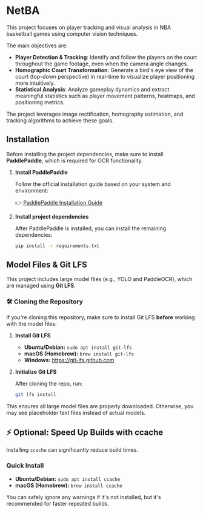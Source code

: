 # NetBA

This project focuses on player tracking and visual analysis in NBA basketball games using computer vision techniques. 

The main objectives are:

- **Player Detection & Tracking**: Identify and follow the players on the court throughout the game footage, even when the camera angle changes.
- **Homographic Court Transformation**: Generate a bird's eye view of the court (top-down perspective) in real-time to visualize player positioning more intuitively.
- **Statistical Analysis**: Analyze gameplay dynamics and extract meaningful statistics such as player movement patterns, heatmaps, and positioning metrics.

The project leverages image rectification, homography estimation, and tracking algorithms to achieve these goals.

## Installation

Before installing the project dependencies, make sure to install **PaddlePaddle**, which is required for OCR functionality.

1. **Install PaddlePaddle**

   Follow the official installation guide based on your system and environment:

   👉 [PaddlePaddle Installation Guide](https://www.paddlepaddle.org.cn/en/install/quick?docurl=undefined)

2. **Install project dependencies**

   After PaddlePaddle is installed, you can install the remaining dependencies:

   ```bash
   pip install -r requirements.txt
   ```

## Model Files & Git LFS

This project includes large model files (e.g., YOLO and PaddleOCR), which are managed using **Git LFS**.

### 🛠️ Cloning the Repository

If you're cloning this repository, make sure to install Git LFS **before** working with the model files:

1. **Install Git LFS**

   - **Ubuntu/Debian:** `sudo apt install git-lfs`
   - **macOS (Homebrew):** `brew install git-lfs`
   - **Windows:** https://git-lfs.github.com

2. **Initialize Git LFS**

   After cloning the repo, run:

   ```bash
   git lfs install
   ```

This ensures all large model files are properly downloaded. Otherwise, you may see placeholder text files instead of actual models.

## ⚡ Optional: Speed Up Builds with ccache

Installing `ccache` can significantly reduce build times.

### Quick Install

- **Ubuntu/Debian:** `sudo apt install ccache`
- **macOS (Homebrew):** `brew install ccache`

You can safely ignore any warnings if it's not installed, but it's recommended for faster repeated builds.